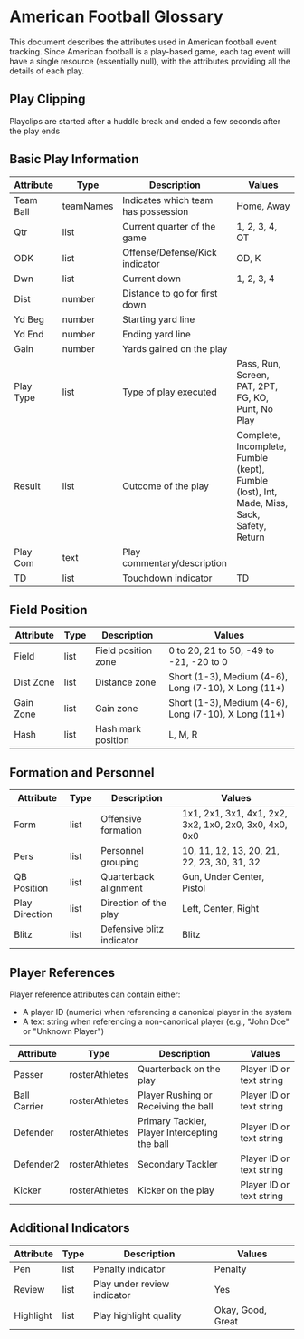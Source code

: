 # American Football Glossary

This document describes the attributes used in American football event tracking. Since American football is a play-based game, each tag event will have a single resource (essentially null), with the attributes providing all the details of each play.

## Play Clipping

Playclips are started after a huddle break and ended a few seconds after the play ends

## Basic Play Information

| Attribute | Type | Description | Values |
|-----------|------|-------------|--------|
| Team Ball | teamNames | Indicates which team has possession | Home, Away |
| Qtr | list | Current quarter of the game | 1, 2, 3, 4, OT |
| ODK | list | Offense/Defense/Kick indicator | OD, K |
| Dwn | list | Current down | 1, 2, 3, 4 |
| Dist | number | Distance to go for first down | |
| Yd Beg | number | Starting yard line | |
| Yd End | number | Ending yard line | |
| Gain | number | Yards gained on the play | |
| Play Type | list | Type of play executed | Pass, Run, Screen, PAT, 2PT, FG, KO, Punt, No Play |
| Result | list | Outcome of the play | Complete, Incomplete, Fumble (kept), Fumble (lost), Int, Made, Miss, Sack, Safety, Return |
| Play Com | text | Play commentary/description | |
| TD | list | Touchdown indicator | TD |

## Field Position

| Attribute | Type | Description | Values |
|-----------|------|-------------|--------|
| Field | list | Field position zone | 0 to 20, 21 to 50, -49 to -21, -20 to 0 |
| Dist Zone | list | Distance zone | Short (1-3), Medium (4-6), Long (7-10), X Long (11+) |
| Gain Zone | list | Gain zone | Short (1-3), Medium (4-6), Long (7-10), X Long (11+) |
| Hash | list | Hash mark position | L, M, R |

## Formation and Personnel

| Attribute | Type | Description | Values |
|-----------|------|-------------|--------|
| Form | list | Offensive formation | 1x1, 2x1, 3x1, 4x1, 2x2, 3x2, 1x0, 2x0, 3x0, 4x0, 0x0 |
| Pers | list | Personnel grouping | 10, 11, 12, 13, 20, 21, 22, 23, 30, 31, 32 |
| QB Position | list | Quarterback alignment | Gun, Under Center, Pistol |
| Play Direction | list | Direction of the play | Left, Center, Right |
| Blitz | list | Defensive blitz indicator | Blitz |

## Player References

Player reference attributes can contain either:
- A player ID (numeric) when referencing a canonical player in the system
- A text string when referencing a non-canonical player (e.g., "John Doe" or "Unknown Player")

| Attribute | Type | Description | Values |
|-----------|------|-------------|--------|
| Passer | rosterAthletes | Quarterback on the play | Player ID or text string |
| Ball Carrier | rosterAthletes | Player Rushing or Receiving the ball | Player ID or text string |
| Defender | rosterAthletes | Primary Tackler, Player Intercepting the ball | Player ID or text string |
| Defender2 | rosterAthletes | Secondary Tackler | Player ID or text string |
| Kicker | rosterAthletes | Kicker on the play | Player ID or text string |

## Additional Indicators

| Attribute | Type | Description | Values |
|-----------|------|-------------|--------|
| Pen | list | Penalty indicator | Penalty |
| Review | list | Play under review indicator | Yes |
| Highlight | list | Play highlight quality | Okay, Good, Great | 

